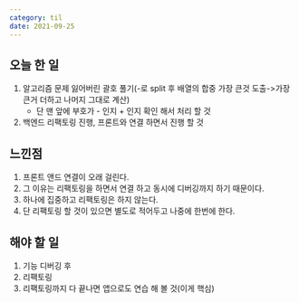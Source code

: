 ```yaml
---
category: til
date: 2021-09-25
---
```


## 오늘 한 일

1. 알고리즘 문제 잃어버린 괄호 풀기(-로 split 후 배열의 합중 가장 큰것 도출->가장큰거 더하고 나머지 그대로 계산)
   - 단 맨 앞에 부호가 - 인지 + 인지 확인 해서 처리 할 것
2. 백엔드 리팩토링 진행, 프론트와 연결 하면서 진행 할 것

## 느낀점

1. 프론트 앤드 연결이 오래 걸린다.
2. 그 이유는 리팩토링을 하면서 연결 하고 동시에 디버깅까지 하기 때문이다.
3. 하나에 집중하고 리팩토링은 하지 않는다.
4. 단 리팩토링 할 것이 있으면 별도로 적어두고 나중에 한번에 한다.

## 해야 할 일

1. 기능 디버깅 후
2. 리팩토링
3. 리팩토링까지 다 끝나면 앱으로도 연습 해 볼 것(이게 핵심)
